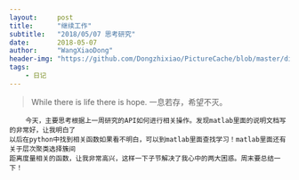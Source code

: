 ```yaml
---
layout:     post
title:      "继续工作"
subtitle:   "2018/05/07 思考研究"
date:       2018-05-07
author:     "WangXiaoDong"
header-img: "https://github.com/Dongzhixiao/PictureCache/blob/master/diaryPic/20180507.jpg?raw=true"
tags:
    - 日记
---
```


>While there is life there is hope.
一息若存，希望不灭。

```
    今天，主要思考根据上一周研究的API如何进行相关操作。发现matlab里面的说明文档写的非常好，让我明白了
以后在python中找到相关函数如果看不明白，可以到matlab里面查找学习！matlab里面还有关于层次聚类选择簇间
距离度量相关的函数，让我非常高兴，这样一下子节解决了我心中的两大困惑。周末要总结一下！
```


